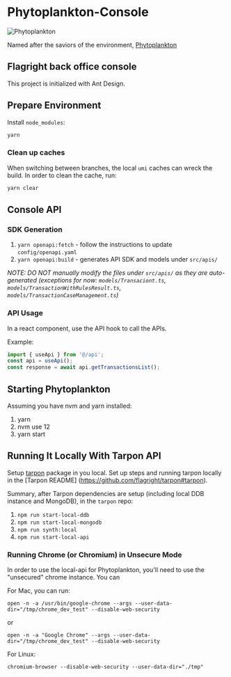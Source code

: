 # Phytoplankton-Console

![Phytoplankton](https://github.com/flagright/phytoplankton-console/blob/main/phytoplankton.jpeg)

Named after the saviors of the environment, [Phytoplankton](https://www.youtube.com/watch?v=fS422O4SLc4)

## Flagright back office console

This project is initialized with Ant Design.

## Prepare Environment

Install `node_modules`:

```bash
yarn
```

### Clean up caches

When switching between branches, the local `umi` caches can wreck the build. In order to clean the cache, run:

```bash
yarn clear
```

## Console API

### SDK Generation

1. `yarn openapi:fetch` - follow the instructions to update `config/openapi.yaml`
2. `yarn openapi:build` - generates API SDK and models under `src/apis/`

_NOTE: DO NOT manually modify the files under `src/apis/` as they are auto-generated (exceptions for now: `models/Transaciont.ts`, `models/TransactionWithRulesResult.ts`, `models/TransactionCaseManagement.ts`)_

### API Usage

In a react component, use the API hook to call the APIs.

Example:

```typescript
import { useApi } from '@/api';
const api = useApi();
const response = await api.getTransactionsList();
```

## Starting Phytoplankton

Assuming you have nvm and yarn installed:

1. yarn
2. nvm use 12
3. yarn start

## Running It Locally With Tarpon API

Setup [tarpon](https://github.com/flagright/tarpon) package in you local. Set up steps and running tarpon locally in the [Tarpon README] (https://github.com/flagright/tarpon#tarpon).

Summary, after Tarpon dependencies are setup (including local DDB instance and MongoDB), in the `tarpon` repo:

1. `npm run start-local-ddb`
2. `npm run start-local-mongodb`
3. `npm run synth:local`
4. `npm run start-local-api`

### Running Chrome (or Chromium) in Unsecure Mode

In order to use the local-api for Phytoplankton, you'll need to use the "unsecured" chrome instance. You can

For Mac, you can run:

```
open -n -a /usr/bin/google-chrome --args --user-data-dir="/tmp/chrome_dev_test" --disable-web-security
```

or

```
open -n -a "Google Chrome" --args --user-data-dir="/tmp/chrome_dev_test" --disable-web-security
```

For Linux:

```
chromium-browser --disable-web-security --user-data-dir="./tmp"
```
